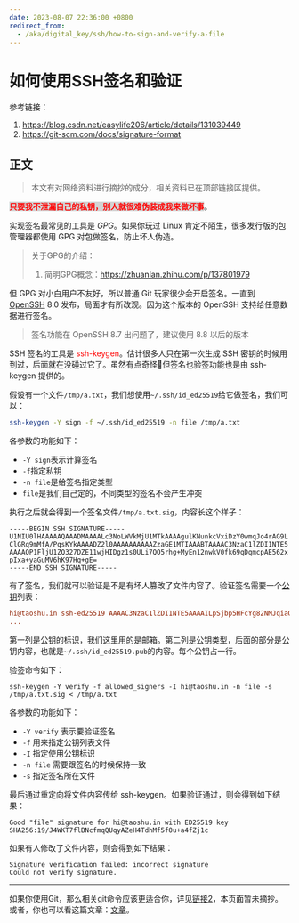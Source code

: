 ```yaml
---
date: 2023-08-07 22:36:00 +0800
redirect_from:
  - /aka/digital_key/ssh/how-to-sign-and-verify-a-file
---
```


# 如何使用SSH签名和验证

参考链接：

1. <https://blog.csdn.net/easylife206/article/details/131039449>
2. <https://git-scm.com/docs/signature-format>

## 正文

> 本文有对网络资料进行摘抄的成分，相关资料已在顶部链接区提供。

<strong style="color:red;background:lightgrey">只要我不泄漏自己的私钥，别人就很难伪装成我来做坏事</strong>。

实现签名最常见的工具是 *GPG*。如果你玩过 Linux 肯定不陌生，很多发行版的包管理器都使用 GPG 对包做签名，防止坏人伪造。

> 关于GPG的介绍：
>
> 1. 简明GPG概念：<https://zhuanlan.zhihu.com/p/137801979>

但 GPG 对小白用户不友好，所以普通 Git 玩家很少会开启签名。一直到 [OpenSSH](https://so.csdn.net/so/search?q=OpenSSH&spm=1001.2101.3001.7020) 8.0 发布，局面才有所改观。因为这个版本的 OpenSSH 支持给任意数据进行签名。

> 签名功能在 OpenSSH 8.7 出问题了，建议使用 8.8 以后的版本

SSH 签名的工具是 <span style="color:red">ssh-keygen</span>。估计很多人只在第一次生成 SSH 密钥的时候用到过，后面就在没碰过它了。虽然有点奇怪🤔但签名也验签功能也是由 ssh-keygen 提供的。

假设有一个文件`/tmp/a.txt`，我们想使用`~/.ssh/id_ed25519`给它做签名，我们可以：

```sh
ssh-keygen -Y sign -f ~/.ssh/id_ed25519 -n file /tmp/a.txt
```

各参数的功能如下：

- `-Y sign`表示计算签名
- `-f`指定私钥
- `-n file`是给签名指定类型
- `file`是我们自己定的，不同类型的签名不会产生冲突

执行之后就会得到一个签名文件`/tmp/a.txt.sig`，内容长这个样子：

```
-----BEGIN SSH SIGNATURE-----
U1NIU0lHAAAAAQAAADMAAAALc3NoLWVkMjU1MTkAAAAgulKNunkcVxiDzY0wmqJo4rAG9L
ClGRq9mMfA/PqsKYkAAAADZ2l0AAAAAAAAAAZzaGE1MTIAAABTAAAAC3NzaC1lZDI1NTE5
AAAAQP1FljU1ZQ327DZE11wjHIDgz1s0ULi7QO5rhg+MyEn12nwkV0fk69qDqmcpAE562x
pIxa+yaGuMV6hK97Hq+gE=
-----END SSH SIGNATURE-----
```

有了签名，我们就可以验证是不是有坏人篡改了文件内容了。验证签名需要一个[公钥](https://so.csdn.net/so/search?q=公钥&spm=1001.2101.3001.7020)列表：

```ini
hi@taoshu.in ssh-ed25519 AAAAC3NzaC1lZDI1NTE5AAAAILpSjbp5HFcYg82NMJqiaOKwBvSwpRkavZjHwPz6rCmJ ts@tc
...
```

第一列是公钥的标识，我们这里用的是邮箱。第二列是公钥类型，后面的部分是公钥内容，也就是`~/.ssh/id_ed25519.pub`的内容。每个公钥占一行。

验签命令如下：

```shell
ssh-keygen -Y verify -f allowed_signers -I hi@taoshu.in -n file -s /tmp/a.txt.sig < /tmp/a.txt
```

各参数的功能如下：

- `-Y verify` 表示要验证签名
- `-f` 用来指定公钥列表文件
- `-I` 指定使用公钥标识
- `-n file` 需要跟签名的时候保持一致
- `-s` 指定签名所在文件

最后通过重定向将文件内容传给 ssh-keygen。如果验证通过，则会得到如下结果：

```
Good "file" signature for hi@taoshu.in with ED25519 key SHA256:19/J4WKT7flBNcfmqQUqyAZeH4TdhMf5f0u+a4fZj1c
```

如果有人修改了文件内容，则会得到如下结果：

```
Signature verification failed: incorrect signature
Could not verify signature.
```

---

如果你使用Git，那么相关git命令应该更适合你，详见[链接2](https://git-scm.com/docs/signature-format)，本页面暂未摘抄。或者，你也可以看这篇文章：[文章](../../../../Git/给git的commit和tag使用签名.md)。